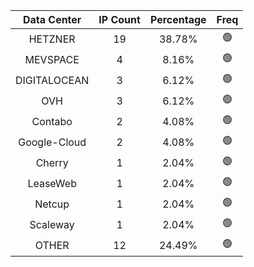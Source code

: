 | Data Center | IP Count | Percentage | Freq |
|:------------:|:--------:|:-----------:|:-----:|
| HETZNER | 19 | 38.78% | 🟢 |
| MEVSPACE | 4 | 8.16% | 🟢 |
| DIGITALOCEAN | 3 | 6.12% | 🟢 |
| OVH | 3 | 6.12% | 🟢 |
| Contabo | 2 | 4.08% | 🟢 |
| Google-Cloud | 2 | 4.08% | 🟢 |
| Cherry | 1 | 2.04% | 🟢 |
| LeaseWeb | 1 | 2.04% | 🟢 |
| Netcup | 1 | 2.04% | 🟢 |
| Scaleway | 1 | 2.04% | 🟢 |
| OTHER | 12 | 24.49% | 🟢 |